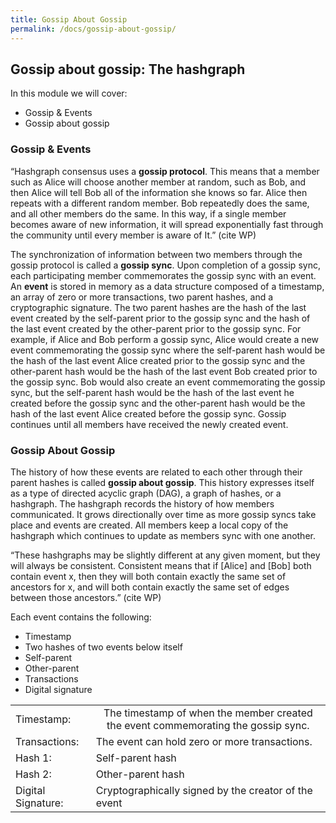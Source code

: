 ```yaml
---
title: Gossip About Gossip
permalink: /docs/gossip-about-gossip/
---
```


## Gossip about gossip: The hashgraph

In this module we will cover:

* Gossip & Events
* Gossip about gossip

### Gossip & Events

“Hashgraph consensus uses a **gossip protocol**. This means that a member such
as Alice will choose another member at random, such as Bob, and then Alice will
tell Bob all of the information she knows so far. Alice then repeats with a different
random member. Bob repeatedly does the same, and all other members do the
same. In this way, if a single member becomes aware of new information, it will
spread exponentially fast through the community until every member is aware of
It.” (cite WP)

The synchronization of information between two members through the gossip protocol is called a **gossip sync**. Upon completion of a gossip sync, each participating member commemorates the gossip sync with an event. An **event** is stored in memory as a data structure composed of a timestamp, an array of zero or more transactions, two parent hashes, and a cryptographic signature. The two parent hashes are the hash of the last event created by the self-parent prior to the gossip sync and the hash of the last event created by the other-parent prior to the gossip sync. For example, if Alice and Bob perform a gossip sync, Alice would create a new event commemorating the gossip sync where the self-parent hash would be the hash of the last event Alice created prior to the gossip sync and the other-parent hash would be the hash of the last event Bob created prior to the gossip sync. Bob would also create an event commemorating the gossip sync, but the self-parent hash would be the hash of the last event he created before the gossip sync and the other-parent hash would be the hash of the last event Alice created before the gossip sync. Gossip continues until all members have received the newly created event.

### Gossip About Gossip

The history of how these events are related to each other through their parent hashes is called **gossip about gossip**. This history expresses itself as a type of directed acyclic graph (DAG), a graph of hashes, or a hashgraph. The hashgraph records the history of how members communicated. It grows directionally over time as more gossip syncs take place and events are created. All members keep a local copy of the hashgraph which continues to update as members sync with one another.

“These hashgraphs may be slightly different at any given moment, but they will always be consistent. Consistent means that if [Alice] and [Bob] both contain event x, then they will both contain exactly the same set of ancestors for x, and will both contain exactly the same set of edges between those ancestors.” (cite WP)

Each event contains the following:
* Timestamp
* Two hashes of two events below itself
* Self-parent
* Other-parent
* Transactions
* Digital signature 

<table>
  <tbody>
    <tr>
      <td>Timestamp:</td>
      <td align="center">The timestamp of when the member created the event commemorating the gossip sync.</td>
    </tr>
    <tr>
      <td>Transactions:</td>
      <td align="Left"> The event can hold zero or more transactions. </td>
    </tr>
    <tr>
      <td>Hash 1:</td>
      <td align="left">Self-parent hash </td>
    </tr>
    <tr>
      <td>Hash 2:</td>
      <td align="left">Other-parent hash</td>
    </tr>
    <tr>
      <td>Digital Signature:</td>
      <td align="left">Cryptographically signed by the creator of the event</td>
    </tr>
  </tbody>
</table>
